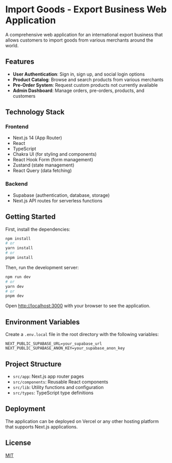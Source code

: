 # Import Goods - Export Business Web Application

A comprehensive web application for an international export business that allows customers to import goods from various merchants around the world.

## Features

- **User Authentication**: Sign in, sign up, and social login options
- **Product Catalog**: Browse and search products from various merchants
- **Pre-Order System**: Request custom products not currently available
- **Admin Dashboard**: Manage orders, pre-orders, products, and customers

## Technology Stack

### Frontend
- Next.js 14 (App Router)
- React
- TypeScript
- Chakra UI (for styling and components)
- React Hook Form (form management)
- Zustand (state management)
- React Query (data fetching)

### Backend
- Supabase (authentication, database, storage)
- Next.js API routes for serverless functions

## Getting Started

First, install the dependencies:

```bash
npm install
# or
yarn install
# or
pnpm install
```

Then, run the development server:

```bash
npm run dev
# or
yarn dev
# or
pnpm dev
```

Open [http://localhost:3000](http://localhost:3000) with your browser to see the application.

## Environment Variables

Create a `.env.local` file in the root directory with the following variables:

```
NEXT_PUBLIC_SUPABASE_URL=your_supabase_url
NEXT_PUBLIC_SUPABASE_ANON_KEY=your_supabase_anon_key
```

## Project Structure

- `src/app`: Next.js app router pages
- `src/components`: Reusable React components
- `src/lib`: Utility functions and configuration
- `src/types`: TypeScript type definitions

## Deployment

The application can be deployed on Vercel or any other hosting platform that supports Next.js applications.

## License

[MIT](https://choosealicense.com/licenses/mit/)
